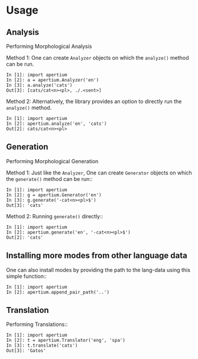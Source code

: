Usage
=====

Analysis
--------

Performing Morphological Analysis

Method 1: One can create `Analyzer` objects on which the `analyze()` method can be run.


    In [1]: import apertium
    In [2]: a = apertium.Analyzer('en')
    In [3]: a.analyze('cats')
    Out[3]: [cats/cat<n><pl>, ./.<sent>]


Method 2: Alternatively, the library provides an option to directly run the `analyze()` method.


    In [1]: import apertium
    In [2]: apertium.analyze('en', 'cats')
    Out[2]: cats/cat<n><pl>


Generation
----------

Performing Morphological Generation

Method 1: Just like the `Analyzer`, One can create `Generator` objects on which the `generate()` method can be run::


    In [1]: import apertium
    In [2]: g = apertium.Generator('en')
    In [3]: g.generate('-cat<n><pl>$')
    Out[3]: 'cats'


Method 2: Running `generate()` directly::

    In [1]: import apertium
    In [2]: apertium.generate('en', '-cat<n><pl>$')
    Out[2]: 'cats'

Installing more modes from other language data
----------------------------------------------

One can also install modes by providing the path to the lang-data using this simple function::

    In [1]: import apertium
    In [2]: apertium.append_pair_path('..')

Translation
-----------

Performing Translations::

    In [1]: import apertium
    In [2]: t = apertium.Translator('eng', 'spa')
    In [3]: t.translate('cats')
    Out[3]: 'Gatos'